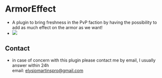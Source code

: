 # ArmorEffect
- A plugin to bring freshness in the PvP faction by having the possibility to add as much effect on the armor as we want!
- [![](https://poggit.pmmp.io/shield.state/ArmorEffect)](https://poggit.pmmp.io/p/ArmorEffect)

## Contact
- in case of concern with this plugin please contact me by email, I usually answer within 24h <br/>
email: elysiomartinspro@gmail.com
